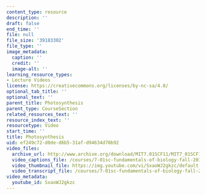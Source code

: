 ```yaml
---
content_type: resource
description: ''
draft: false
end_time: ''
file: null
file_size: '39183302'
file_type: ''
image_metadata:
  caption: ''
  credit: ''
  image-alt: ''
learning_resource_types:
- Lecture Videos
license: https://creativecommons.org/licenses/by-nc-sa/4.0/
optional_tab_title: ''
optional_text: ''
parent_title: Photosynthesis
parent_type: CourseSection
related_resources_text: ''
resource_index_text: ''
resourcetype: Video
start_time: ''
title: Photosynthesis
uid: ef249c72-d0de-d6b5-31af-d94634d70b92
video_files:
  archive_url: http://www.archive.org/download/MIT7.01SCF11/MIT7_01SCF11_track24_300k.mp4
  video_captions_file: /courses/7-01sc-fundamentals-of-biology-fall-2011/00a3d0194a6953568f60736fb5c9ef53_SxaoWJ2gkzc.vtt
  video_thumbnail_file: https://img.youtube.com/vi/SxaoWJ2gkzc/default.jpg
  video_transcript_file: /courses/7-01sc-fundamentals-of-biology-fall-2011/7e6979a0bfbc14c3e450cf8a27d8bd8c_SxaoWJ2gkzc.pdf
video_metadata:
  youtube_id: SxaoWJ2gkzc
---
```

